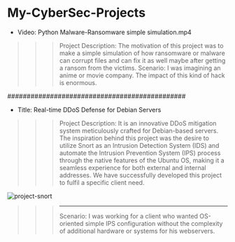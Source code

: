 # My-CyberSec-Projects

* Video: Python Malware-Ransomware simple simulation.mp4
>>>Project Description: The motivation of this project was to make a simple simulation of how ransomware or malware can corrupt files and can fix it as well maybe after getting a ransom from the victims.
>>>Scenario: I was imagining an anime or movie company. The impact of this kind of hack is enormous.

##############################################

* Title: Real-time DDoS Defense for Debian Servers 
>>>Project Description: It is an innovative DDoS mitigation system meticulously crafted for Debian-based servers. The
inspiration behind this project was the desire to utilize Snort as an Intrusion Detection System (IDS) and automate the
Intrusion Prevention System (IPS) process through the native features of the Ubuntu OS, making it a seamless experience for
both external and internal addresses. We have successfully developed this project to fulfil a specific client need.

![project-snort](https://github.com/Binta-Ansary-Shantona/My-CyberSec-Projects/assets/60093184/d5a78e28-4bca-4818-9372-41e849a284e3)


>>>--------------------------------------------------------------------------------------------------------------------
>>>Scenario: I was working for a client who wanted OS-oriented simple IPS configuration without the complexity of additional hardware or systems for his webservers.
